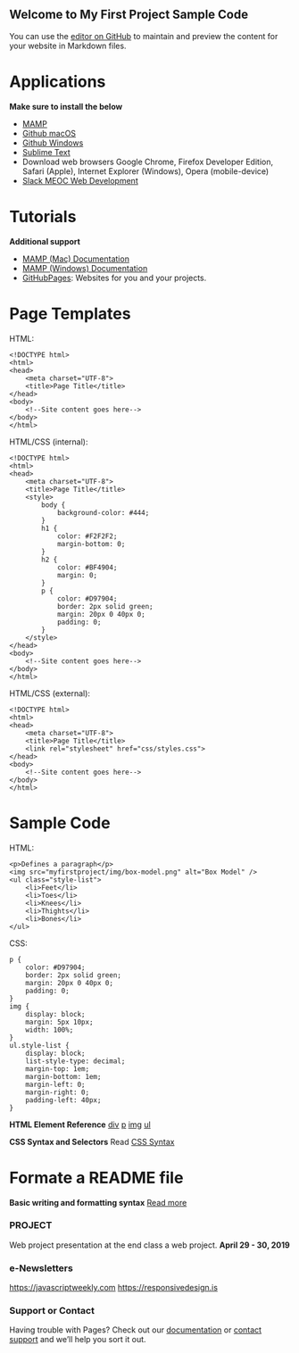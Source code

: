 ## Welcome to My First Project Sample Code

You can use the [editor on GitHub](https://github.com/berryny/myfirstproject/edit/master/index.html) to maintain and preview the content for your website in Markdown files.

# Applications
**Make sure to install the below**
- [MAMP](https://www.mamp.info/en/downloads/)
- [Github macOS](https://central.github.com/deployments/desktop/desktop/latest/darwin)
- [Github Windows](https://central.github.com/deployments/desktop/desktop/latest/win32)
- [Sublime Text](https://www.sublimetext.com/)
- Download web browsers Google Chrome, Firefox Developer Edition, Safari (Apple), Internet Explorer (Windows), Opera (mobile-device)
- [Slack MEOC Web Development](https://meocwebdevelopment.slack.com) 

# Tutorials
**Additional support**
- [MAMP (Mac) Documentation](https://documentation.mamp.info/en/MAMP-Mac/)
- [MAMP (Windows) Documentation](https://documentation.mamp.info/en/MAMP-Windows/)
- [GitHubPages](https://pages.github.com): Websites for you and your projects.

# Page Templates
HTML:
```
<!DOCTYPE html>
<html>
<head>
	<meta charset="UTF-8">
	<title>Page Title</title>
</head>
<body>
	<!--Site content goes here-->
</body>
</html>
```

HTML/CSS (internal):
```
<!DOCTYPE html>
<html>
<head>
	<meta charset="UTF-8">
	<title>Page Title</title>
	<style>
		body {
			background-color: #444;
		}
		h1 {
			color: #F2F2F2;
			margin-bottom: 0;
		}
		h2 {
			color: #BF4904;
			margin: 0;
		}
		p {
			color: #D97904;
			border: 2px solid green;
			margin: 20px 0 40px 0;
			padding: 0;
		}
	</style>
</head>
<body>
	<!--Site content goes here-->
</body>
</html>
```
HTML/CSS (external):
```
<!DOCTYPE html>
<html>
<head>
	<meta charset="UTF-8">
	<title>Page Title</title>
	<link rel="stylesheet" href="css/styles.css">
</head>
<body>
	<!--Site content goes here-->
</body>
</html>
```

# Sample Code
HTML:
```
<p>Defines a paragraph</p>
<img src="myfirstproject/img/box-model.png" alt="Box Model" />
<ul class="style-list">
	<li>Feet</li>
	<li>Toes</li>
	<li>Knees</li>
	<li>Thights</li>
	<li>Bones</li>
</ul>
```
CSS:
```
p {
	color: #D97904;
	border: 2px solid green;
	margin: 20px 0 40px 0;
	padding: 0;
}
img {
	display: block;
	margin: 5px 10px;
	width: 100%;
}
ul.style-list {
	display: block;
	list-style-type: decimal;
	margin-top: 1em;
	margin-bottom: 1em;
	margin-left: 0;
	margin-right: 0;
	padding-left: 40px;
}
```
**HTML Element Reference**
[div](https://www.w3schools.com/tags/tag_div.asp)
[p](https://www.w3schools.com/tags/tag_p.asp)
[img](https://www.w3schools.com/tags/tag_img.asp)
[ul](https://www.w3schools.com/tags/tag_ul.asp)

**CSS Syntax and Selectors**
Read [CSS Syntax](https://www.w3schools.com/css/css_syntax.asp)

# Formate a README file
**Basic writing and formatting syntax**
[Read more](https://help.github.com/en/articles/basic-writing-and-formatting-syntax#quoting-code)

### PROJECT
Web project presentation at the end class a web project. **April 29 - 30, 2019**

### e-Newsletters
https://javascriptweekly.com
https://responsivedesign.is

### Support or Contact

Having trouble with Pages? Check out our [documentation](https://meocwebdevelopment.slack.com) or [contact support](https://github.com/berryny) and we’ll help you sort it out.